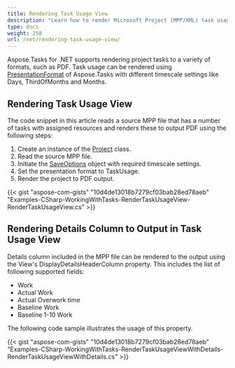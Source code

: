 ```yaml
---
title: Rendering Task Usage View
description: "Learn how to render Microsoft Project (MPP/XML) task usage views using Aspose.Tasks for .NET."
type: docs
weight: 250
url: /net/rendering-task-usage-view/
---
```


Aspose.Tasks for .NET supports rendering project tasks to a variety of formats, such as PDF. Task usage can be rendered using [PresentationFormat](https://apireference.aspose.com/tasks/net/aspose.tasks.visualization/presentationformat) of Aspose.Tasks with different timescale settings like Days, ThirdOfMonths and Months.

## **Rendering Task Usage View**
The code snippet in this article reads a source MPP file that has a number of tasks with assigned resources and renders these to output PDF using the following steps:

1. Create an instance of the [Project](https://apireference.aspose.com/tasks/net/aspose.tasks/project) class.
2. Read the source MPP file.
3. Initiate the [SaveOptions](https://apireference.aspose.com/tasks/net/aspose.tasks.saving/saveoptions) object with required timescale settings.
4. Set the presentation format to TaskUsage.
5. Render the project to PDF output.

{{< gist "aspose-com-gists" "10d4de13018b7279cf03bab28ed78aeb" "Examples-CSharp-WorkingWithTasks-RenderTaskUsageView-RenderTaskUsageView.cs" >}}

## **Rendering Details Column to Output in Task Usage View**
Details column included in the MPP file can be rendered to the output using the View's DisplayDetailsHeaderColumn property. This includes the list of following supported fields:

- Work
- Actual Work
- Actual Overwork time
- Baseline Work
- Baseline 1-10 Work

The following code sample illustrates the usage of this property.

{{< gist "aspose-com-gists" "10d4de13018b7279cf03bab28ed78aeb" "Examples-CSharp-WorkingWithTasks-RenderTaskUsageViewWithDetails-RenderTaskUsageViewWithDetails.cs" >}}
